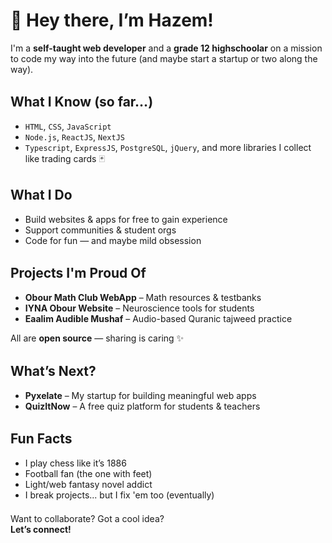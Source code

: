 <h1 style="font-size: 2em;">👋 Hey there, I’m Hazem!</h1>

<p>
  I'm a <strong>self-taught web developer</strong> and a <strong>grade 12 highschoolar</strong> on a mission to code my way into the future 
  (and maybe start a startup or two along the way).
</p>

<h2 style="margin-top: 1.5em;">What I Know (so far…)</h2>
<ul>
  <li><code>HTML</code>, <code>CSS</code>, <code>JavaScript</code></li>
  <li><code>Node.js</code>, <code>ReactJS</code>, <code>NextJS</code></li>
  <li><code>Typescript</code>, <code>ExpressJS</code>, <code>PostgreSQL</code>, <code>jQuery</code>, and more libraries I collect like trading cards 🃏</li>
</ul>

<h2 style="margin-top: 1.5em;">What I Do</h2>
<ul>
  <li>Build websites & apps for free to gain experience</li>
  <li>Support communities & student orgs</li>
  <li>Code for fun — and maybe mild obsession</li>
</ul>

<h2 style="margin-top: 1.5em;">Projects I'm Proud Of</h2>
<ul>
  <li><strong>Obour Math Club WebApp</strong> – Math resources & testbanks</li>
  <li><strong>IYNA Obour Website</strong> – Neuroscience tools for students</li>
  <li><strong>Eaalim Audible Mushaf</strong> – Audio-based Quranic tajweed practice</li>
</ul>
<p>All are <strong>open source</strong> — sharing is caring ✨</p>

<h2 style="margin-top: 1.5em;">What’s Next?</h2>
<ul>
  <li><strong>Pyxelate</strong> – My startup for building meaningful web apps</li>
  <li><strong>QuizItNow</strong> – A free quiz platform for students & teachers</li>
</ul>

<h2 style="margin-top: 1.5em;">Fun Facts</h2>
<ul>
  <li>I play chess like it’s 1886</li>
  <li>Football fan (the one with feet)</li>
  <li>Light/web fantasy novel addict</li>
  <li>I break projects... but I fix 'em too (eventually)</li>
</ul>

<p style="margin-top: 1.5em;">
  Want to collaborate? Got a cool idea? 
  <br><strong>Let’s connect!</strong>
</p>
